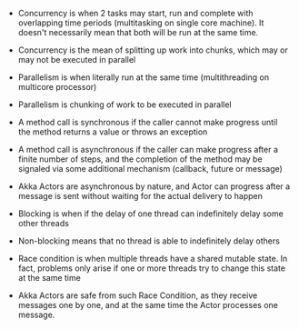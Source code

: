 
- Concurrency is when 2 tasks may start, run and complete with overlapping time periods (multitasking on single core
 machine). It doesn't necessarily mean that both will be run at the same time.
- Concurrency is the mean of splitting up work into chunks, which may or may not be executed in parallel
- Parallelism is when literally run at the same time (multithreading on multicore processor)
- Parallelism is chunking of work to be executed in parallel

- A method call is synchronous if the caller cannot make progress until the method returns a value or throws an exception
- A method call is asynchronous if the caller can make progress after a finite number of steps, and the completion of the 
 method may be signaled via some additional mechanism (callback, future or message) 

- Akka Actors are asynchronous by nature, and Actor can progress after a message is sent without waiting for the actual 
 delivery to happen

- Blocking is when if the delay of one thread can indefinitely delay some other threads
- Non-blocking means that no thread is able to indefinitely delay others

- Race condition is when multiple threads have a shared mutable state. In fact, problems only arise if one or more threads 
 try to change this state at the same time
- Akka Actors are safe from such Race Condition, as they receive messages one by one, and at the same time the Actor processes 
 one message.